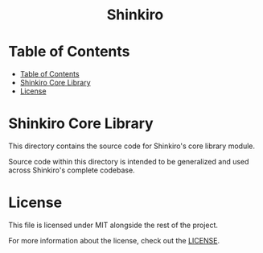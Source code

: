 <div align="center">
  <!-- <img src="." title="Shinkiro Logo" alt="Shinkiro Logo" /> -->
  <h1 align="center">Shinkiro</h1>
</div>



# Table of Contents
- [Table of Contents](#table-of-contents)
- [Shinkiro Core Library](#shinkiro-core-library)
- [License](#license)



# Shinkiro Core Library
This directory contains the source code for Shinkiro's core library module.

Source code within this directory is intended to be generalized and used across Shinkiro's complete codebase.



# License
This file is licensed under MIT alongside the rest of the project.

For more information about the license, check out the [LICENSE](../../LICENSE.md).
